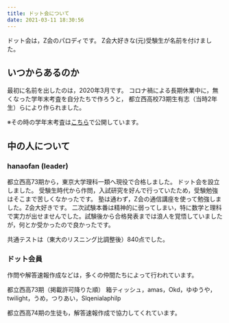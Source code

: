 ```yaml
---
title: ドット会について
date: 2021-03-11 18:30:56
---
```


ドット会は，Z会のパロディです。
Z会大好きな(元)受験生が名前を付けました。

## いつからあるのか

最初に名前を出したのは，2020年3月です。
コロナ禍による長期休業中に，無くなった学年末考査を自分たちで作ろうと，
都立西高校73期生有志（当時2年生）らにより作られました。

※その時の学年末考査は[こちら](/2021/03/11/grade-2-grade-end-exam/)で公開しています。

## 中の人について

### hanaofan (leader)

都立西高73期から，東京大学理科一類へ現役で合格しました。
ドット会を設立しました。
受験生時代から作問，入試研究を好んで行っていたため，受験勉強はそこまで苦しくなかったです。
塾は通わず，Z会の通信講座を使って勉強しました。Z会大好きです。
二次試験本番は精神的に弱ってしまい，特に数学と理科で実力が出せませんでした。試験後から合格発表までは浪人を覚悟していましたが，何とか受かったので良かったです。

共通テストは（東大のリスニング比調整後）840点でした。

### ドット会員

作問や解答速報作成などは，多くの仲間たちによって行われています。

都立西高73期（掲載許可降りた順）
箱ティッシュ，amas，Okd，ゆゆうや，twilight，うめ，つりあい，Slqenialaphilp

都立西高74期の生徒も，解答速報作成で協力してくれています。
